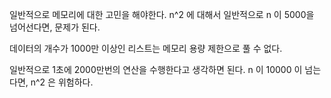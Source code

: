 일반적으로 메모리에 대한 고민을 해야한다.
n^2 에 대해서 일반적으로 n 이 5000을 넘어선다면, 문제가 된다.

데이터의 개수가 1000만 이상인 리스트는 메모리 용량 제한으로 풀 수 없다.

일반적으로 1초에 2000만번의 연산을 수행한다고 생각하면 된다.
n 이 10000 이 넘는다면, n^2 은 위험하다.
